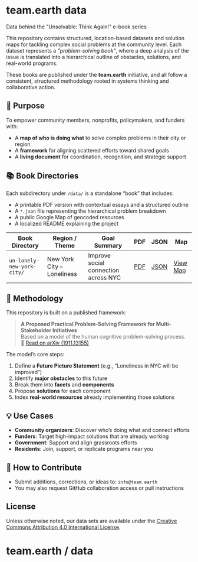 # team.earth data
Data behind the "Unsolvable: Think Again!" e-book series

This repository contains structured, location-based datasets and solution maps for tackling complex social problems at the community level. Each dataset represents a *"problem-solving book"*, where a deep analysis of the issue is translated into a hierarchical outline of obstacles, solutions, and real-world programs.

These books are published under the **team.earth** initiative, and all follow a consistent, structured methodology rooted in systems thinking and collaborative action.

## 🧭 Purpose

To empower community members, nonprofits, policymakers, and funders with:

- A **map of who is doing what** to solve complex problems in their city or region
- A **framework** for aligning scattered efforts toward shared goals
- A **living document** for coordination, recognition, and strategic support

## 📚 Book Directories

Each subdirectory under `/data/` is a standalone “book” that includes:

- A printable PDF version with contextual essays and a structured outline
- A `*.json` file representing the hierarchical problem breakdown
- A public Google Map of geocoded resources
- A localized README explaining the project

| Book Directory | Region / Theme            | Goal Summary                           | PDF | JSON | Map |
|----------------|----------------------------|----------------------------------------|------|------|-----|
| `un-lonely-new-york-city/` | New York City – Loneliness | Improve social connection across NYC  | [PDF](./un-lonely-new-york-city/Un-Lonely%20New%20York%20City%20PDF%20r.pdf) | [JSON](./un-lonely-new-york-city/un-lonely-new-york-city.json) | [View Map](https://www.google.com/maps/d/viewer?mid=1jfIz0rAfu2L8w3gEdjKIxq0BfDGMr3E) |

## 🧠 Methodology

This repository is built on a published framework:

> **A Proposed Practical Problem-Solving Framework for Multi-Stakeholder Initiatives**  
> Based on a model of the human cognitive problem-solving process.  
> 📄 [Read on arXiv (1911.13155)](https://arxiv.org/pdf/1911.13155.pdf)

The model’s core steps:
1. Define a **Future Picture Statement** (e.g., “Loneliness in NYC will be improved”)
2. Identify **major obstacles** to this future
3. Break them into **facets** and **components**
4. Propose **solutions** for each component
5. Index **real-world resources** already implementing those solutions

## 💡 Use Cases

- **Community organizers**: Discover who’s doing what and connect efforts
- **Funders**: Target high-impact solutions that are already working
- **Government**: Support and align grassroots efforts
- **Residents**: Join, support, or replicate programs near you

## 🤝 How to Contribute

- Submit additions, corrections, or ideas to: `info@team.earth`
- You may also request GitHub collaboration access or pull instructions

## License
Unless otherwise noted, our data sets are available under the [Creative Commons Attribution 4.0 International License](https://creativecommons.org/licenses/by/4.0/).
# team.earth / data
